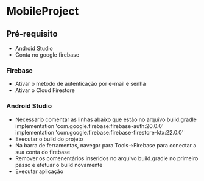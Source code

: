 # MobileProject

## Pré-requisito

* Android Studio
* Conta no google firebase

### Firebase
* Ativar o metodo de autenticação por e-mail e senha
* Ativar o Cloud Firestore

### Android Studio
* Necessario comentar as linhas abaixo que estão no arquivo build.gradle  
    implementation 'com.google.firebase:firebase-auth:20.0.0'  
    implementation 'com.google.firebase:firebase-firestore-ktx:22.0.0'
* Executar o build do projeto    
* Na barra de ferramentas, navegar para Tools->Firebase para conectar a sua conta do firebase
* Remover os comenentários inseridos no arquivo build.gradle no primeiro passo e efetuar o build novamente
* Executar aplicação
